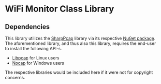 ﻿
# WiFi Monitor Class Library

## Dependencies

This library utilizes the [SharpPcap](https://github.com/chmorgan/sharppcap) library via
its respective [NuGet package](https://www.nuget.org/packages/SharpPcap/). The aforementioned 
library, and thus also this library, requires the end-user to install the following API-s.

* [Libpcap](http://www.tcpdump.org/manpages/pcap.3pcap.html) for Linux users
* [Npcap](https://nmap.org/npcap/) for Windows users

The respective libraries would be included here if it were not for copyright concerns.

